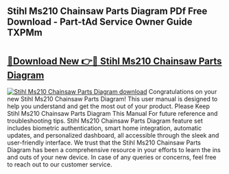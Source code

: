 ## Stihl Ms210 Chainsaw Parts Diagram PDf Free Download - Part-tAd Service Owner Guide TXPMm

# <h2><a href="http://dfou172.blite.top/?on=Stihl+Ms210+Chainsaw+Parts+Diagram">🔗Download New 👉🔴 Stihl Ms210 Chainsaw Parts Diagram</a></h2>

[![Stihl Ms210 Chainsaw Parts Diagram download](https://i.imgur.com/lujVjoI.png)](http://dfou172.blite.top/?on=Stihl+Ms210+Chainsaw+Parts+Diagram)
Congratulations on your new Stihl Ms210 Chainsaw Parts Diagram! This user manual is designed to help you understand and get the most out of your product. Please Keep Stihl Ms210 Chainsaw Parts Diagram This Manual For future reference and troubleshooting tips. Stihl Ms210 Chainsaw Parts Diagram feature set includes biometric authentication, smart home integration, automatic updates, and personalized dashboard, all accessible through the sleek and user-friendly interface. We trust that the Stihl Ms210 Chainsaw Parts Diagram has been a comprehensive resource in your efforts to learn the ins and outs of your new device. In case of any queries or concerns, feel free to reach out to our customer service.
